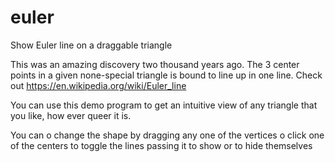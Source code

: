 # euler
Show Euler line on a draggable triangle

This was an amazing discovery two thousand years ago. The 3 center points in a given none-special triangle is bound to line up in one line. Check out https://en.wikipedia.org/wiki/Euler_line

You can use this demo program to get an intuitive view of any triangle that you like, how ever queer it is.

You can
o change the shape by dragging any one of the vertices
o click one of the centers to toggle the lines passing it to show or to hide themselves
